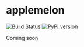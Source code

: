 # applemelon

[![Build Status](https://travis-ci.org/MichaelYusko/applemelon.svg?branch=master)](https://travis-ci.org/MichaelYusko/GitterPy) [![PyPI version](https://badge.fury.io/py/gitterpy.svg)](https://travis-ci.org/MichaelYusko/applemelon)

Coming soon
